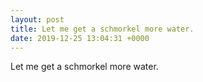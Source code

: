 ```yaml
---
layout: post
title: Let me get a schmorkel more water.
date: 2019-12-25 13:04:31 +0000
---
```


Let me get a schmorkel more water.

